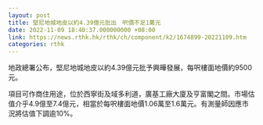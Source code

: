 ```yaml
---
layout: post
title: 堅尼地城地皮以約4.39億元批出　呎價不足1萬元
date: 2022-11-09 18:40:37.000000000 +08:00
link: https://news.rthk.hk/rthk/ch/component/k2/1674899-20221109.htm
categories: rthk
---
```


地政總署公布，堅尼地城地皮以約4.39億元批予興曄發展，每呎樓面地價約9500元。

項目可作商住用途，位於西寧街及域多利道，廣基工廠大廈及亨富閣之間。市場估值介乎4.9億至7.4億元，相當於每呎樓面地價1.06萬至1.6萬元。有測量師因應市況將估值下調逾10%。
